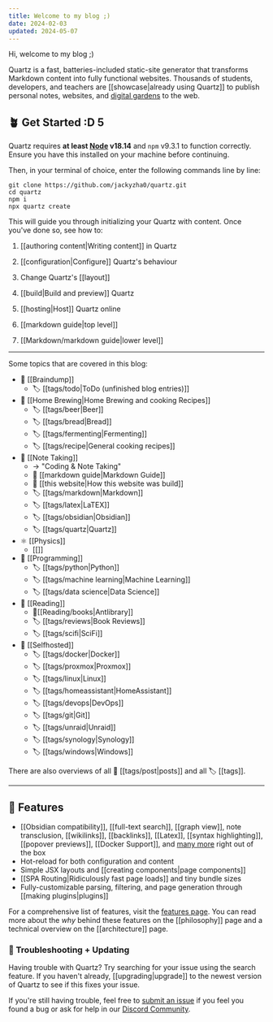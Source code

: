 ```yaml
---
title: Welcome to my blog ;)
date: 2024-02-03
updated: 2024-05-07
---
```


Hi, welcome to my blog ;)


Quartz is a fast, batteries-included static-site generator that transforms Markdown content into fully functional websites. Thousands of students, developers, and teachers are [[showcase|already using Quartz]] to publish personal notes, websites, and [digital gardens](https://jzhao.xyz/posts/networked-thought) to the web.

## 🪴 Get Started :D 5

Quartz requires **at least [Node](https://nodejs.org/) v18.14** and `npm` v9.3.1 to function correctly. Ensure you have this installed on your machine before continuing.

Then, in your terminal of choice, enter the following commands line by line:

```shell
git clone https://github.com/jackyzha0/quartz.git
cd quartz
npm i
npx quartz create
```

This will guide you through initializing your Quartz with content. Once you've done so, see how to:

1. [[authoring content|Writing content]] in Quartz
2. [[configuration|Configure]] Quartz's behaviour
3. Change Quartz's [[layout]]
4. [[build|Build and preview]] Quartz
5. [[hosting|Host]] Quartz online

6. [[markdown guide|top level]]
7. [[Markdown/markdown guide|lower level]]

---

Some topics that are covered in this blog:

- 🧠 [[Braindump]]
   - 🏷 [[tags/todo|ToDo (unfinished blog entries)]] 
- 🍺 [[Home Brewing|Home Brewing and cooking Recipes]]
   - 🏷 [[tags/beer|Beer]]
   - 🏷 [[tags/bread|Bread]]
   - 🏷 [[tags/fermenting|Fermenting]]
   - 🏷 [[tags/recipe|General cooking recipes]]
- 📑 [[Note Taking]]
   - -> "Coding & Note Taking"
   - 📄 [[markdown guide|Markdown Guide]]
   - 📄 [[this website|How this website was build]]
   - 🏷 [[tags/markdown|Markdown]]
   - 🏷 [[tags/latex|LaTEX]]
   - 🏷 [[tags/obsidian|Obsidian]]
   - 🏷 [[tags/quartz|Quartz]]
- ⚛ [[Physics]]
   - [[]]
- 🐍 [[Programming]]
   - 🏷 [[tags/python|Python]]
   - 🏷 [[tags/machine learning|Machine Learning]]
   - 🏷 [[tags/data science|Data Science]]
- 📖 [[Reading]]
   - 📄[[Reading/books|Antlibrary]]
   - 🏷 [[tags/reviews|Book Reviews]]
   - 🏷 [[tags/scifi|SciFi]]
- 🐳 [[Selfhosted]]
   - 🏷 [[tags/docker|Docker]]
   - 🏷 [[tags/proxmox|Proxmox]]
   - 🏷 [[tags/linux|Linux]]
   - 🏷 [[tags/homeassistant|HomeAssistant]]
   - 🏷 [[tags/devops|DevOps]]
   - 🏷 [[tags/git|Git]]
   - 🏷 [[tags/unraid|Unraid]]
   - 🏷 [[tags/synology|Synology]]
   - 🏷 [[tags/windows|Windows]]
   
There are also overviews of all 📄 [[tags/post|posts]] and all 🏷 [[tags]].

---

## 🔧 Features

- [[Obsidian compatibility]], [[full-text search]], [[graph view]], note transclusion, [[wikilinks]], [[backlinks]], [[Latex]], [[syntax highlighting]], [[popover previews]], [[Docker Support]], and [many more](./features) right out of the box
- Hot-reload for both configuration and content
- Simple JSX layouts and [[creating components|page components]]
- [[SPA Routing|Ridiculously fast page loads]] and tiny bundle sizes
- Fully-customizable parsing, filtering, and page generation through [[making plugins|plugins]]

For a comprehensive list of features, visit the [features page](/features). You can read more about the _why_ behind these features on the [[philosophy]] page and a technical overview on the [[architecture]] page.

### 🚧 Troubleshooting + Updating

Having trouble with Quartz? Try searching for your issue using the search feature. If you haven't already, [[upgrading|upgrade]] to the newest version of Quartz to see if this fixes your issue.

If you're still having trouble, feel free to [submit an issue](https://github.com/jackyzha0/quartz/issues) if you feel you found a bug or ask for help in our [Discord Community](https://discord.gg/cRFFHYye7t).
